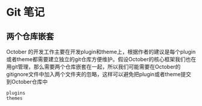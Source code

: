 # Git 笔记

## 两个仓库嵌套

October 的开发工作主要在开发plugin和theme上，根据作者的建议是每个plugin或者theme都需要建立独立的git仓库方便维护。假设October的核心框架我们也在用git管理，那么需要两个仓库嵌套在一起，所以我们可能需要在October的gitignore文件中加入两个文件夹的忽略，这样可以避免把plugin或者theme提交到October仓库中

    plugins
    themes
 